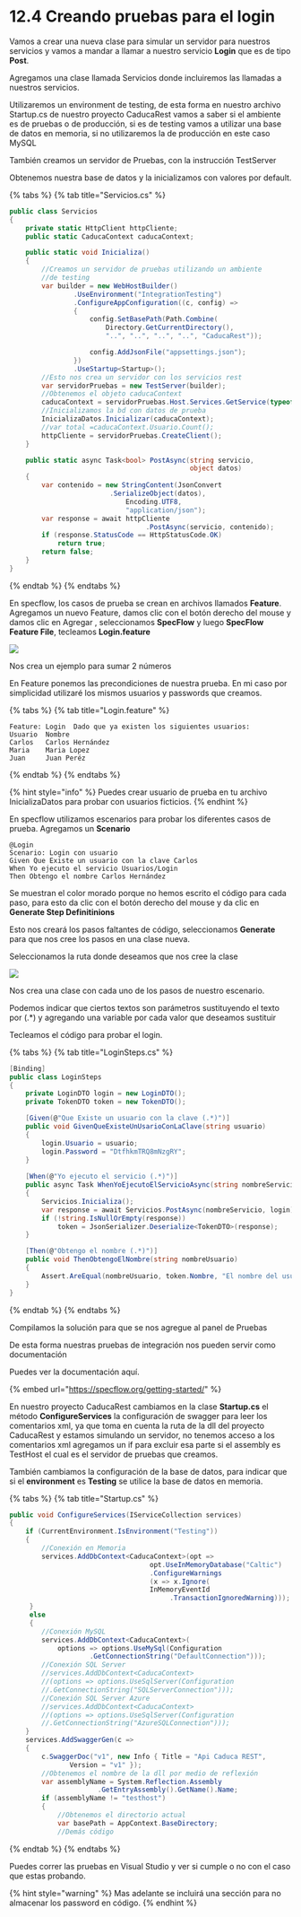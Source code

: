 # 12.4 Creando pruebas para el login

Vamos a crear una nueva clase para simular un servidor para nuestros servicios y vamos a mandar a llamar a nuestro servicio **Login** que es de tipo **Post**.

Agregamos una clase llamada Servicios donde incluiremos las llamadas a nuestros servicios.&#x20;

Utilizaremos un environment de testing, de esta forma en nuestro archivo Startup.cs de nuestro proyecto CaducaRest vamos a saber si el ambiente es de pruebas o de producción, si es de testing vamos a utilizar una base de datos en memoria, si no utilizaremos la de producción en este caso MySQL

También creamos un servidor de Pruebas, con la instrucción TestServer

Obtenemos nuestra base de datos y la inicializamos con valores por default.

{% tabs %}
{% tab title="Servicios.cs" %}
```csharp
public class Servicios
{
    private static HttpClient httpCliente;
    public static CaducaContext caducaContext;

    public static void Inicializa()
    {
        //Creamos un servidor de pruebas utilizando un ambiente
        //de testing
        var builder = new WebHostBuilder()
                .UseEnvironment("IntegrationTesting")
                .ConfigureAppConfiguration((c, config) =>
                {
                    config.SetBasePath(Path.Combine(
                        Directory.GetCurrentDirectory(),
                        "..", "..", "..", "..", "CaducaRest"));

                    config.AddJsonFile("appsettings.json");
                })
                .UseStartup<Startup>();
        //Esto nos crea un servidor con los servicios rest 
        var servidorPruebas = new TestServer(builder);
        //Obtenemos el objeto caducaContext
        caducaContext = servidorPruebas.Host.Services.GetService(typeof(CaducaContext)) as CaducaContext;
        //Inicializamos la bd con datos de prueba
        InicializaDatos.Inicializar(caducaContext);
        //var total =caducaContext.Usuario.Count();
        httpCliente = servidorPruebas.CreateClient();
    }

    public static async Task<bool> PostAsync(string servicio, 
                                             object datos)
    {
        var contenido = new StringContent(JsonConvert
                         .SerializeObject(datos), 
                             Encoding.UTF8, 
                             "application/json");
        var response = await httpCliente
                                  .PostAsync(servicio, contenido);
        if (response.StatusCode == HttpStatusCode.OK)
            return true;
        return false;
    }
}
```
{% endtab %}
{% endtabs %}

En specflow, los casos de prueba se crean en archivos llamados **Feature**. Agregamos un nuevo Feature, damos clic con el botón derecho del mouse y damos clic en Agregar , seleccionamos **SpecFlow** y luego **SpecFlow Feature File**, tecleamos **Login.feature**

![](<../.gitbook/assets/image (271).png>)

Nos crea un ejemplo para sumar 2 números

En Feature ponemos las precondiciones de nuestra prueba. En mi caso por simplicidad utilizaré los mismos usuarios y passwords que creamos.

{% tabs %}
{% tab title="Login.feature" %}
```gherkin
Feature: Login	Dado que ya existen los siguientes usuarios:	
Usuario  Nombre
Carlos   Carlos Hernández 
Maria    Maria Lopez
Juan     Juan Peréz
```
{% endtab %}
{% endtabs %}

{% hint style="info" %}
Puedes crear usuario de prueba en tu archivo InicializaDatos para probar con usuarios ficticios.
{% endhint %}

En specflow utilizamos escenarios para probar los diferentes casos de prueba. Agregamos un  **Scenario**&#x20;

```gherkin
@Login
Scenario: Login con usuario 
Given Que Existe un usuario con la clave Carlos			
When Yo ejecuto el servicio Usuarios/Login 	
Then Obtengo el nombre Carlos Hernández
```

Se muestran el color morado porque no hemos escrito el código para cada paso, para esto da clic con el botón derecho del mouse y da  clic en **Generate Step Definitinions**

Esto nos creará los pasos faltantes de código, seleccionamos **Generate** para que nos cree los pasos en una clase nueva.

Seleccionamos la ruta donde deseamos que nos cree la clase

![](<../.gitbook/assets/image (274).png>)

Nos crea una clase con cada uno de los pasos de nuestro escenario.

Podemos indicar que ciertos textos son parámetros sustituyendo el texto por (.\*) y agregando una variable por cada valor que deseamos sustituir

Tecleamos el código para probar el login.

{% tabs %}
{% tab title="LoginSteps.cs" %}
```csharp
[Binding]
public class LoginSteps
{
    private LoginDTO login = new LoginDTO();
    private TokenDTO token = new TokenDTO();

    [Given(@"Que Existe un usuario con la clave (.*)")]
    public void GivenQueExisteUnUsarioConLaClave(string usuario)
    {
        login.Usuario = usuario;
        login.Password = "DtfhkmTRQ8mNzgRY";
    }
    
    [When(@"Yo ejecuto el servicio (.*)")]
    public async Task WhenYoEjecutoElServicioAsync(string nombreServicio)
    {
        Servicios.Inicializa();
        var response = await Servicios.PostAsync(nombreServicio, login);
        if (!string.IsNullOrEmpty(response))
            token = JsonSerializer.Deserialize<TokenDTO>(response);
    }

    [Then(@"Obtengo el nombre (.*)")]
    public void ThenObtengoElNombre(string nombreUsuario)
    {
        Assert.AreEqual(nombreUsuario, token.Nombre, "El nombre del usuario no coincide");
    }
}
```
{% endtab %}
{% endtabs %}

Compilamos la solución para que se nos agregue al panel de Pruebas

De esta forma nuestras pruebas de integración nos pueden servir como documentación

Puedes ver la documentación aquí.

{% embed url="https://specflow.org/getting-started/" %}

En nuestro proyecto CaducaRest cambiamos en la clase **Startup.cs** el método **ConfigureServices** la configuración de swagger para leer los comentarios xml, ya que toma en cuenta la ruta de la dll del proyecto CaducaRest y estamos simulando un servidor, no tenemos acceso a los comentarios xml agregamos un if para excluir esa parte si el assembly es TestHost el cual es el servidor de pruebas que creamos.

También cambiamos la configuración de la base de datos, para indicar que si el **environment** es **Testing** se utilice la base de datos en memoria.

{% tabs %}
{% tab title="Startup.cs" %}
```csharp
public void ConfigureServices(IServiceCollection services)
{
    if (CurrentEnvironment.IsEnvironment("Testing"))
    {
        //Conexión en Memoria
        services.AddDbContext<CaducaContext>(opt =>
                                   opt.UseInMemoryDatabase("Caltic")
                                   .ConfigureWarnings
                                   (x => x.Ignore(
                                   InMemoryEventId
                                        .TransactionIgnoredWarning)));
     }
     else
     {
        //Conexión MySQL
        services.AddDbContext<CaducaContext>(
            options => options.UseMySql(Configuration
                    .GetConnectionString("DefaultConnection")));
        //Conexión SQL Server
        //services.AddDbContext<CaducaContext>
        //(options => options.UseSqlServer(Configuration
        //.GetConnectionString("SQLServerConnection")));
        //Conexión SQL Server Azure
        //services.AddDbContext<CaducaContext>
        //(options => options.UseSqlServer(Configuration
        //.GetConnectionString("AzureSQLConnection")));
    } 
    services.AddSwaggerGen(c =>
    {
        c.SwaggerDoc("v1", new Info { Title = "Api Caduca REST", 
               Version = "v1" });
        //Obtenemos el nombre de la dll por medio de reflexión
        var assemblyName = System.Reflection.Assembly
                      .GetEntryAssembly().GetName().Name;
        if (assemblyName != "testhost")
        {
            //Obtenemos el directorio actual
            var basePath = AppContext.BaseDirectory;
            //Demás código
```
{% endtab %}
{% endtabs %}

Puedes correr las pruebas en Visual Studio y ver si cumple o no con el caso que estas probando.

{% hint style="warning" %}
Mas adelante se incluirá una sección para no almacenar los password en código.
{% endhint %}



